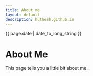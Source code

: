 ```yaml
---
title: About me
layout: default
description: huthesh.github.io
---
```

{{ page.date | date_to_long_string }}

# About Me

This page tells you a little bit about me.
